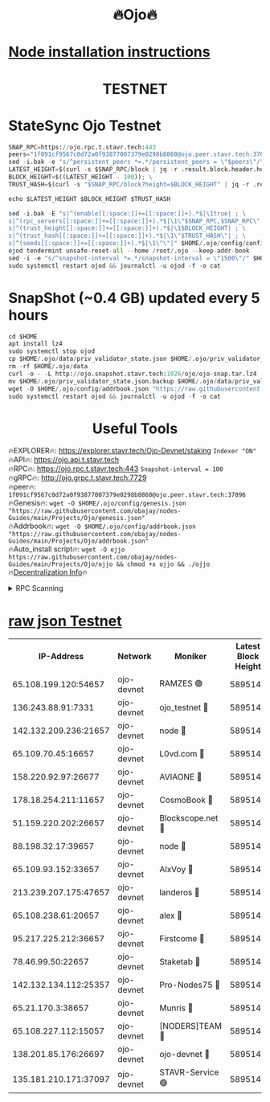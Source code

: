 <h1 align="center"> 🔥Ojo🔥</h1>

[Node installation instructions](https://github.com/obajay/nodes-Guides/tree/main/Projects/Ojo)
=

<h1 align="center"> TESTNET</h1>

# StateSync Ojo Testnet
```python
SNAP_RPC=https://ojo.rpc.t.stavr.tech:443
peers="1f091cf9567c0d72a0f93877007379e0298b8860@ojo.peer.stavr.tech:37096"
sed -i.bak -e "s/^persistent_peers *=.*/persistent_peers = \"$peers\"/" $HOME/.ojo/config/config.toml
LATEST_HEIGHT=$(curl -s $SNAP_RPC/block | jq -r .result.block.header.height); \
BLOCK_HEIGHT=$((LATEST_HEIGHT - 100)); \
TRUST_HASH=$(curl -s "$SNAP_RPC/block?height=$BLOCK_HEIGHT" | jq -r .result.block_id.hash)

echo $LATEST_HEIGHT $BLOCK_HEIGHT $TRUST_HASH

sed -i.bak -E "s|^(enable[[:space:]]+=[[:space:]]+).*$|\1true| ; \
s|^(rpc_servers[[:space:]]+=[[:space:]]+).*$|\1\"$SNAP_RPC,$SNAP_RPC\"| ; \
s|^(trust_height[[:space:]]+=[[:space:]]+).*$|\1$BLOCK_HEIGHT| ; \
s|^(trust_hash[[:space:]]+=[[:space:]]+).*$|\1\"$TRUST_HASH\"| ; \
s|^(seeds[[:space:]]+=[[:space:]]+).*$|\1\"\"|" $HOME/.ojo/config/config.toml
ojod tendermint unsafe-reset-all --home /root/.ojo --keep-addr-book
sed -i -e "s/^snapshot-interval *=.*/snapshot-interval = \"1500\"/" $HOME/.ojo/config/app.toml
sudo systemctl restart ojod && journalctl -u ojod -f -o cat
```
# SnapShot (~0.4 GB) updated every 5 hours
```python
cd $HOME
apt install lz4
sudo systemctl stop ojod
cp $HOME/.ojo/data/priv_validator_state.json $HOME/.ojo/priv_validator_state.json.backup
rm -rf $HOME/.ojo/data
curl -o - -L http://ojo.snapshot.stavr.tech:1026/ojo/ojo-snap.tar.lz4 | lz4 -c -d - | tar -x -C $HOME/.ojo --strip-components 2
mv $HOME/.ojo/priv_validator_state.json.backup $HOME/.ojo/data/priv_validator_state.json
wget -O $HOME/.ojo/config/addrbook.json "https://raw.githubusercontent.com/obajay/nodes-Guides/main/Projects/Ojo/addrbook.json"
sudo systemctl restart ojod && journalctl -u ojod -f -o cat
```
 <h1 align="center"> Useful Tools</h1>

🔥EXPLORER🔥:        https://explorer.stavr.tech/Ojo-Devnet/staking        `Indexer "ON"` \
🔥API🔥:                     https://ojo.api.t.stavr.tech \
🔥RPC🔥:                    https://ojo.rpc.t.stavr.tech:443              `Snapshot-interval = 100` \
🔥gRPC🔥:                  http://ojo.grpc.t.stavr.tech:7729 \
🔥peer🔥:                   `1f091cf9567c0d72a0f93877007379e0298b8860@ojo.peer.stavr.tech:37096` \
🔥Genesis🔥:    ```wget -O $HOME/.ojo/config/genesis.json "https://raw.githubusercontent.com/obajay/nodes-Guides/main/Projects/Ojo/genesis.json"``` \
🔥Addrbook🔥:    ```wget -O $HOME/.ojo/config/addrbook.json "https://raw.githubusercontent.com/obajay/nodes-Guides/main/Projects/Ojo/addrbook.json"``` \
🔥Auto_install script🔥: ```wget -O ojjo https://raw.githubusercontent.com/obajay/nodes-Guides/main/Projects/Ojo/ojjo && chmod +x ojjo && ./ojjo``` \
🔥[Decentralization Info](https://github.com/obajay/StateSync-snapshots/tree/main/Projects/Ojo/Decentralization)🔥



<details>
<summary>RPC Scanning</summary>

<h2 align="center"> We scan nodes in real time every 4 hours. And we provide the final result of RPC endpoints.
We cannot influence the operation of these nodes in any way. </h2>


```python
If Voting Power is higher than 0 --> then the Node is a validator of the network and may be subject to attack and be a potential threat to the chain.
```
```python
We marked such validators with a red symbol
```

</details>

[raw json Testnet](https://rpc-check.ojot.stavr.tech/ojot/rpc-ojot-result.json)
=


<table><tr><th>IP-Address</th><th>Network</th><th>Moniker</th><th>Latest Block Height</th><th>Earliest Block Height</th><th>Catching Up</th><th>Tx Index</th><th>Voting Power</th><th>Scan Time</th></tr><tr><td>65.108.199.120:54657</td><td>ojo-devnet</td><td>RAMZES 🟢</td><td>5895141</td><td>306156</td><td>False</td><td>on</td><td>0</td><td>2024-03-15T16:08:11.853555691UTC</td></tr><tr><td>136.243.88.91:7331</td><td>ojo-devnet</td><td>ojo_testnet 🔴</td><td>5895142</td><td>308845</td><td>False</td><td>on</td><td>1000</td><td>2024-03-15T16:08:19.377415379UTC</td></tr><tr><td>142.132.209.236:21657</td><td>ojo-devnet</td><td>node 🔴</td><td>5895144</td><td>350001</td><td>False</td><td>on</td><td>1999</td><td>2024-03-15T16:08:30.693427464UTC</td></tr><tr><td>65.109.70.45:16657</td><td>ojo-devnet</td><td>L0vd.com 🔴</td><td>5895146</td><td>695918</td><td>False</td><td>off</td><td>998</td><td>2024-03-15T16:08:38.169012959UTC</td></tr><tr><td>158.220.92.97:26677</td><td>ojo-devnet</td><td>AVIAONE 🔴</td><td>5895144</td><td>2754001</td><td>False</td><td>on</td><td>19926</td><td>2024-03-15T16:08:27.884329502UTC</td></tr><tr><td>178.18.254.211:11657</td><td>ojo-devnet</td><td>CosmoBook 🔴</td><td>5895145</td><td>4392001</td><td>False</td><td>off</td><td>1047</td><td>2024-03-15T16:08:33.033395204UTC</td></tr><tr><td>51.159.220.202:26657</td><td>ojo-devnet</td><td>Blockscope.net 🔴</td><td>5895141</td><td>4425001</td><td>False</td><td>on</td><td>2097</td><td>2024-03-15T16:08:11.227062337UTC</td></tr><tr><td>88.198.32.17:39657</td><td>ojo-devnet</td><td>node 🔴</td><td>5895145</td><td>4710001</td><td>False</td><td>on</td><td>107219</td><td>2024-03-15T16:08:33.282475166UTC</td></tr><tr><td>65.109.93.152:33657</td><td>ojo-devnet</td><td>AlxVoy 🔴</td><td>5895144</td><td>4943001</td><td>False</td><td>on</td><td>6350855</td><td>2024-03-15T16:08:30.469530535UTC</td></tr><tr><td>213.239.207.175:47657</td><td>ojo-devnet</td><td>landeros 🔴</td><td>5895144</td><td>4967924</td><td>False</td><td>off</td><td>11083</td><td>2024-03-15T16:08:28.112683411UTC</td></tr><tr><td>65.108.238.61:20657</td><td>ojo-devnet</td><td>alex 🔴</td><td>5895141</td><td>5131001</td><td>False</td><td>on</td><td>11359</td><td>2024-03-15T16:08:11.530007209UTC</td></tr><tr><td>95.217.225.212:36657</td><td>ojo-devnet</td><td>Firstcome 🔴</td><td>5895142</td><td>5251946</td><td>False</td><td>on</td><td>13566</td><td>2024-03-15T16:08:17.114057676UTC</td></tr><tr><td>78.46.99.50:22657</td><td>ojo-devnet</td><td>Staketab 🔴</td><td>5895146</td><td>5668501</td><td>False</td><td>on</td><td>1276</td><td>2024-03-15T16:08:38.425365671UTC</td></tr><tr><td>142.132.134.112:25357</td><td>ojo-devnet</td><td>Pro-Nodes75 🔴</td><td>5895142</td><td>5795142</td><td>False</td><td>on</td><td>24651</td><td>2024-03-15T16:08:14.464467560UTC</td></tr><tr><td>65.21.170.3:38657</td><td>ojo-devnet</td><td>Munris 🔴</td><td>5895142</td><td>5795142</td><td>False</td><td>off</td><td>20123</td><td>2024-03-15T16:08:16.805766245UTC</td></tr><tr><td>65.108.227.112:15057</td><td>ojo-devnet</td><td>[NODERS]TEAM 🔴</td><td>5895146</td><td>5795146</td><td>False</td><td>off</td><td>9999</td><td>2024-03-15T16:08:37.648854346UTC</td></tr><tr><td>138.201.85.176:26697</td><td>ojo-devnet</td><td>ojo-devnet 🔴</td><td>5895146</td><td>5795146</td><td>False</td><td>on</td><td>1000024000</td><td>2024-03-15T16:08:37.881364874UTC</td></tr><tr><td>135.181.210.171:37097</td><td>ojo-devnet</td><td>STAVR-Service 🟢</td><td>5895141</td><td>5892001</td><td>False</td><td>on</td><td>0</td><td>2024-03-15T16:08:12.187495103UTC</td></tr></table>

